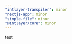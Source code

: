 ```yaml
---
"intlayer-transpiler": minor
"nextjs-app": minor
"simple-file": minor
"@intlayer/core": minor
---
```


test
